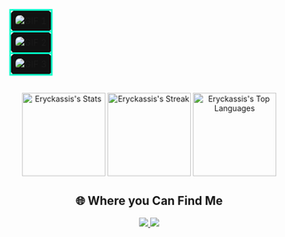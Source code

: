 <div align="center"> 

<!-- GIF Section Start -->
<table align="center" width="100%" style="margin: 0 auto;">
  <tr>
    <td style="border: 3px solid #00ffc8; border-radius: 10px; padding: 8px; background: #111;">
      <img src="https://i.postimg.cc/qM66cgV4/fullstack-developer-3.png" alt="GIF 1" style="display: block; margin: 0 auto; border-radius:8px; max-width:100%;">
    </td>
  </tr>
  <tr>
    <td style="border: 3px solid #00ffc8; border-radius: 10px; padding: 8px; background: #111;">
      <img src="https://i.postimg.cc/T1BWvLjC/Purple-and-Black-Gradient-Marketing-Presentation-6.gif" alt="GIF 2" style="display: block; margin: 0 auto; border-radius:8px; max-width:100%;">
    </td>
  </tr>
  <tr>
    <td style="border: 3px solid #00ffc8; border-radius: 10px; padding: 8px; background: #111;">
      <img src="https://i.postimg.cc/hv2pLrBh/Purple-and-Black-Gradient-Marketing-Presentation-5.gif" alt="GIF 3" style="display: block; margin: 0 auto; border-radius:8px; max-width:100%;">
    </td>
  </tr>
</table>
<!-- GIF Section End -->

<br>

<p align="center">
  <img height="150em" src="https://github-readme-stats.vercel.app/api?username=eryckassis&show_icons=true&title_color=00ffff&icon_color=00ffff&text_color=00ffff&bg_color=000000&border_color=00ffff&hide_border=true&count_private=true&cache_seconds=18000" alt="Eryckassis's Stats"/>
  <img height="150em" src="https://streak-stats.demolab.com/?user=eryckassis&theme=dark&ring=00fff7&fire=00fff7&currStreakLabel=00fff7&background=000000&hide_border=true&dates=00fff7" alt="Eryckassis's Streak"/> 
  <img height="150em" src="https://github-readme-stats.vercel.app/api/top-langs/?username=eryckassis&layout=compact&title_color=00ffc8&text_color=00ffc8&bg_color=000000&border_color=00ffc8&hide_border=true&show_icons=true&cache_seconds=1800" alt="Eryckassis's Top Languages"/>
</p>

## 🌐 Where you Can Find Me 

 <a href="mailto:eng.assis.dev@gmail.com">
  <img src="https://img.shields.io/badge/-Gmail-000000?style=for-the-badge&logo=gmail&logoColor=white" target="_blank"/>
</a> 
<a href="https://www.linkedin.com/in/eryck-assis-" target="_blank">  
  <img src="https://img.shields.io/badge/-LinkedIn-000000?style=for-the-badge&logo=linkedin&logoColor=white" target="_blank"/>
</a> 

</div>
